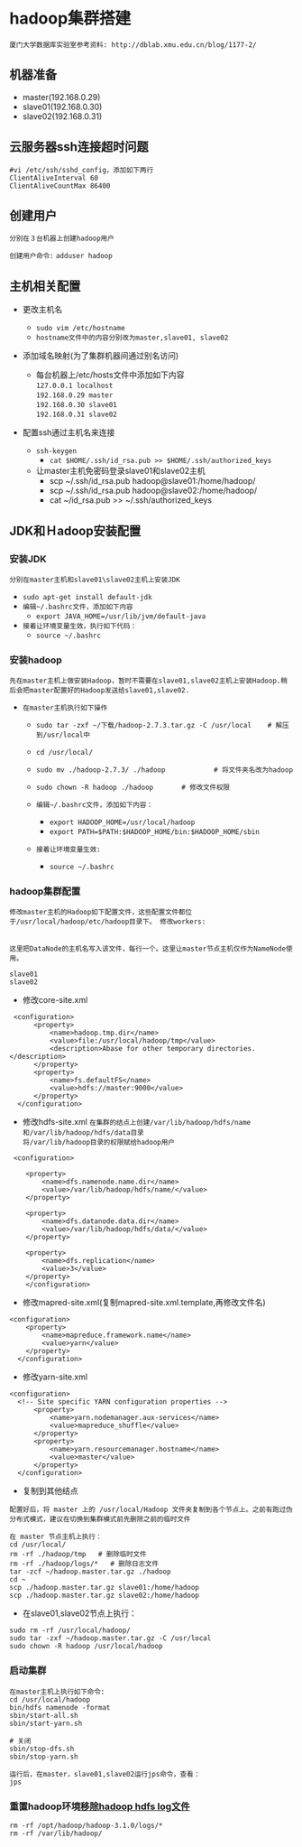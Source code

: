 # hadoop集群搭建

`厦门大学数据库实验室参考资料: http://dblab.xmu.edu.cn/blog/1177-2/`
<br>

## 机器准备
- master(192.168.0.29)
- slave01(192.168.0.30)
- slave02(192.168.0.31)

## 云服务器ssh连接超时问题
```
#vi /etc/ssh/sshd_config，添加如下两行
ClientAliveInterval 60
ClientAliveCountMax 86400
```

## 创建用户
`分别在３台机器上创建hadoop用户`<br>

`创建用户命令:`
`adduser hadoop`

## 主机相关配置
- 更改主机名
    - `sudo vim /etc/hostname`
    - `hostname文件中的内容分别改为master,slave01, slave02`

- 添加域名映射(为了集群机器间通过别名访问)
    - 每台机器上/etc/hosts文件中添加如下内容<br>
    `127.0.0.1 localhost`<br>
    `192.168.0.29 master`<br>
    `192.168.0.30 slave01`<br>
    `192.168.0.31 slave02`<br>

- 配置ssh通过主机名来连接
    - `ssh-keygen`
        - `cat $HOME/.ssh/id_rsa.pub >> $HOME/.ssh/authorized_keys`
    - 让master主机免密码登录slave01和slave02主机
        - scp ~/.ssh/id_rsa.pub hadoop@slave01:/home/hadoop/
        - scp ~/.ssh/id_rsa.pub hadoop@slave02:/home/hadoop/
        - cat ~/id_rsa.pub >> ~/.ssh/authorized_keys

## JDK和Ｈadoop安装配置

### 安装JDK
`分别在master主机和slave01\slave02主机上安装JDK`
- `sudo apt-get install default-jdk`
- `编辑~/.bashrc文件，添加如下内容`
    - `export JAVA_HOME=/usr/lib/jvm/default-java`
- `接着让环境变量生效，执行如下代码：`
    - `source ~/.bashrc`

### 安装hadoop
`先在master主机上做安装Hadoop，暂时不需要在slave01,slave02主机上安装Hadoop.稍后会把master配置好的Hadoop发送给slave01,slave02.`
- `在master主机执行如下操作`
    - `sudo tar -zxf ~/下载/hadoop-2.7.3.tar.gz -C /usr/local    # 解压到/usr/local中`
    - `cd /usr/local/`
    - `sudo mv ./hadoop-2.7.3/ ./hadoop            # 将文件夹名改为hadoop`
    - `sudo chown -R hadoop ./hadoop       # 修改文件权限`

    - `编辑~/.bashrc文件，添加如下内容：`
        - `export HADOOP_HOME=/usr/local/hadoop`
        - `export PATH=$PATH:$HADOOP_HOME/bin:$HADOOP_HOME/sbin`
    - `接着让环境变量生效:`
        - `source ~/.bashrc`


### hadoop集群配置
`修改master主机的Hadoop如下配置文件，这些配置文件都位于/usr/local/hadoop/etc/hadoop目录下。
修改workers:`
<br>
<br>

`这里把DataNode的主机名写入该文件，每行一个。这里让master节点主机仅作为NameNode使用。`

`slave01`<br>
`slave02` <br>

- 修改core-site.xml
```
 <configuration>
      <property>
          <name>hadoop.tmp.dir</name>
          <value>file:/usr/local/hadoop/tmp</value>
          <description>Abase for other temporary directories.</description>
      </property>
      <property>
          <name>fs.defaultFS</name>
          <value>hdfs://master:9000</value>
      </property>
  </configuration>
```

- 修改hdfs-site.xml
`在集群的结点上创建/var/lib/hadoop/hdfs/name和/var/lib/hadoop/hdfs/data目录`<br>
`将/var/lib/hadoop目录的权限赋给hadoop用户`<br>

```
 <configuration>

    <property>
        <name>dfs.namenode.name.dir</name>
        <value>/var/lib/hadoop/hdfs/name/</value>
    </property>

    <property>
        <name>dfs.datanode.data.dir</name>
        <value>/var/lib/hadoop/hdfs/data/</value>
    </property>

    <property>
        <name>dfs.replication</name>
        <value>3</value>
    </property>
    </configuration>
```

- 修改mapred-site.xml(复制mapred-site.xml.template,再修改文件名)
```
<configuration>
    <property>
        <name>mapreduce.framework.name</name>
        <value>yarn</value>
    </property>
  </configuration>
```

- 修改yarn-site.xml
```
<configuration>
  <!-- Site specific YARN configuration properties -->
      <property>
          <name>yarn.nodemanager.aux-services</name>
          <value>mapreduce_shuffle</value>
      </property>
      <property>
          <name>yarn.resourcemanager.hostname</name>
          <value>master</value>
      </property>
  </configuration>
```

- 复制到其他结点
```
配置好后，将 master 上的 /usr/local/Hadoop 文件夹复制到各个节点上。之前有跑过伪分布式模式，建议在切换到集群模式前先删除之前的临时文件
```

```
在 master 节点主机上执行：
cd /usr/local/
rm -rf ./hadoop/tmp   # 删除临时文件
rm -rf ./hadoop/logs/*   # 删除日志文件
tar -zcf ~/hadoop.master.tar.gz ./hadoop
cd ~
scp ./hadoop.master.tar.gz slave01:/home/hadoop
scp ./hadoop.master.tar.gz slave02:/home/hadoop
```

- 在slave01,slave02节点上执行：
```
sudo rm -rf /usr/local/hadoop/
sudo tar -zxf ~/hadoop.master.tar.gz -C /usr/local
sudo chown -R hadoop /usr/local/hadoop
```


### 启动集群

```
在master主机上执行如下命令:
cd /usr/local/hadoop
bin/hdfs namenode -format
sbin/start-all.sh
sbin/start-yarn.sh

# 关闭
sbin/stop-dfs.sh
sbin/stop-yarn.sh

运行后，在master，slave01,slave02运行jps命令，查看：
jps
```

### 重置hadoop环境[移除hadoop hdfs log文件](谨慎操作)

`rm -rf /opt/hadoop/hadoop-3.1.0/logs/*`
<br>
`rm -rf /var/lib/hadoop/`
